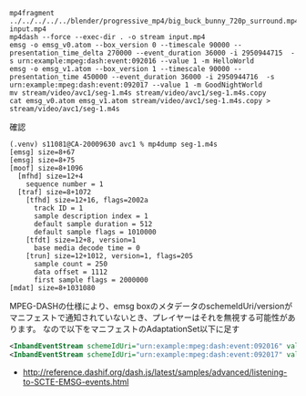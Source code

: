 ```shell
mp4fragment ../../../../../blender/progressive_mp4/big_buck_bunny_720p_surround.mp4 input.mp4
mp4dash --force --exec-dir . -o stream input.mp4
emsg -o emsg_v0.atom --box_version 0 --timescale 90000 --presentation_time_delta 270000 --event_duration 36000 -i 2950944715  -s urn:example:mpeg:dash:event:092016 --value 1 -m HelloWorld
emsg -o emsg_v1.atom --box_version 1 --timescale 90000 --presentation_time 450000 --event_duration 36000 -i 2950944716  -s urn:example:mpeg:dash:event:092017 --value 1 -m GoodNightWorld
mv stream/video/avc1/seg-1.m4s stream/video/avc1/seg-1.m4s.copy
cat emsg_v0.atom emsg_v1.atom stream/video/avc1/seg-1.m4s.copy > stream/video/avc1/seg-1.m4s
```

確認
```shell
(.venv) s11081@CA-20009630 avc1 % mp4dump seg-1.m4s
[emsg] size=8+67
[emsg] size=8+75
[moof] size=8+1096
  [mfhd] size=12+4
    sequence number = 1
  [traf] size=8+1072
    [tfhd] size=12+16, flags=2002a
      track ID = 1
      sample description index = 1
      default sample duration = 512
      default sample flags = 1010000
    [tfdt] size=12+8, version=1
      base media decode time = 0
    [trun] size=12+1012, version=1, flags=205
      sample count = 250
      data offset = 1112
      first sample flags = 2000000
[mdat] size=8+1031080
```

MPEG-DASHの仕様により、emsg boxのメタデータのschemeIdUri/versionがマニフェストで通知されていないとき、プレイヤーはそれを無視する可能性があります。
なので以下をマニフェストのAdaptationSet以下に足す
```xml
<InbandEventStream schemeIdUri="urn:example:mpeg:dash:event:092016" value="1"/>
<InbandEventStream schemeIdUri="urn:example:mpeg:dash:event:092017" value="1"/>
```

- http://reference.dashif.org/dash.js/latest/samples/advanced/listening-to-SCTE-EMSG-events.html